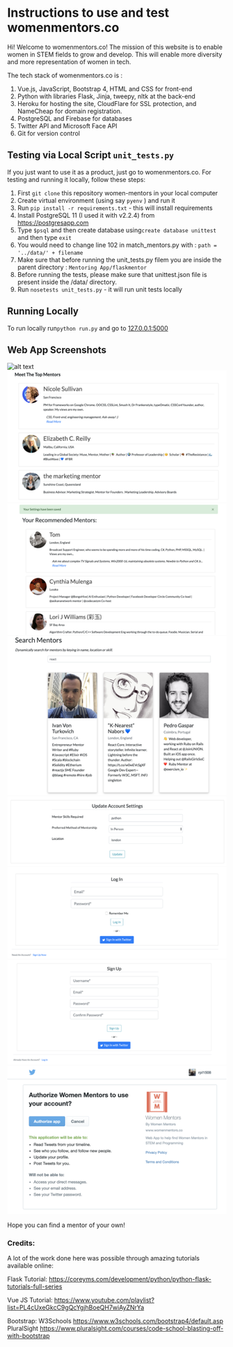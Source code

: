 # Instructions to use and test womenmentors.co
Hi! Welcome to womenmentors.co! The mission of this website is to enable women in STEM fields to grow and develop. This will enable more diversity and more representation of women in tech.  

The tech stack of womenmentors.co is : 
1) Vue.js, JavaScript, Bootstrap 4, HTML and CSS for front-end
2) Python with libraries Flask, Jinja, tweepy, nltk at the back-end
3) Heroku for hosting the site, CloudFlare for SSL protection, and NameCheap for domain registration. 
4) PostgreSQL and Firebase for databases
5) Twitter API and Microsoft Face API 
6) Git for version control 

## Testing via Local Script `unit_tests.py`
If you just want to use it as a product, just go to womenmentors.co. 
For testing and running it locally, follow these steps: 
1) First `git clone` this repository women-mentors in your local computer
1) Create virtual environment (using say `pyenv` ) and run it
2) Run `pip install -r requirements.txt` - this will install requirements 
3) Install PostgreSQL 11 (I used it with v2.2.4) from https://postgresapp.com
4) Type `$psql` and then create database using`create database unittest` and then type `exit`
5) You would need to change line 102 in match_mentors.py with : `path = '../data/' + filename`
6) Make sure that before running the unit_tests.py filem you are inside the parent directory : `Mentoring App/flaskmentor`
7) Before running the tests, please make sure that unittest.json file is present inside the /data/ directory.
8) Run `nosetests unit_tests.py` - it will run unit tests locally 

## Running Locally
To run locally run`python run.py` and go to [127.0.0.1:5000](127.0.0.1:5000)

## Web App Screenshots

![alt text](flaskmentor/static/img/screenshots/Homepage.png?raw=true "HomePage")
![alt text](flaskmentor/static/img/screenshots/Topmentors.png?raw=true "Topmentors")
![alt text](flaskmentor/static/img/screenshots/recommendedmentors.png?raw=true "recommendedmentors")
![alt text](flaskmentor/static/img/screenshots/searchmentors.png?raw=true "searchmentors")
![alt text](flaskmentor/static/img/screenshots/settings.png?raw=true "settings")
![alt text](flaskmentor/static/img/screenshots/Login.png?raw=true "Login")
![alt text](flaskmentor/static/img/screenshots/signup.png?raw=true "signup")
![alt text](flaskmentor/static/img/screenshots/twitterauth.png?raw=true "twitterauth")


Hope you can find a mentor of your own!


### Credits:
A lot of the work done here was possible through amazing tutorials available online:

Flask Tutorial: https://coreyms.com/development/python/python-flask-tutorials-full-series

Vue JS Tutorial: https://www.youtube.com/playlist?list=PL4cUxeGkcC9gQcYgjhBoeQH7wiAyZNrYa

Bootstrap: W3Schools https://www.w3schools.com/bootstrap4/default.asp
           PluralSight https://www.pluralsight.com/courses/code-school-blasting-off-with-bootstrap
